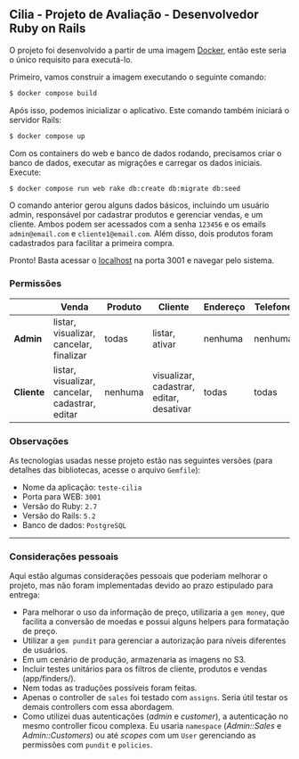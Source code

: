 ## Cilia - Projeto de Avaliação - Desenvolvedor Ruby on Rails

O projeto foi desenvolvido a partir de uma imagem [Docker](https://docs.docker.com/engine/install/ubuntu/), então este seria o único requisito para executá-lo.

Primeiro, vamos construir a imagem executando o seguinte comando:
```bash
$ docker compose build
```

Após isso, podemos inicializar o aplicativo. Este comando também iniciará o servidor Rails:
```bash
$ docker compose up
```

Com os containers do web e banco de dados rodando, precisamos criar o banco de dados, executar as migrações e carregar os dados iniciais. Execute:
```bash
$ docker compose run web rake db:create db:migrate db:seed
```

O comando anterior gerou alguns dados básicos, incluindo um usuário admin, responsável por cadastrar produtos e gerenciar vendas, e um cliente. Ambos podem ser acessados com a senha `123456` e os emails `admin@email.com` e `cliente1@email.com`. Além disso, dois produtos foram cadastrados para facilitar a primeira compra.

Pronto! Basta acessar o [localhost](http://localhost:3001/) na porta 3001 e navegar pelo sistema.

### Permissões

|          | Venda                                                   | Produto | Cliente                                    | Endereço | Telefone |
|----------|---------------------------------------------------------|---------|--------------------------------------------|----------|----------|
| **Admin**| listar, visualizar, cancelar, finalizar                 | todas   | listar, ativar                             | nenhuma  | nenhuma  |
| **Cliente**| listar, visualizar, cancelar, cadastrar, editar       | nenhuma | visualizar, cadastrar, editar, desativar   | todas    | todas    |

### Observações

As tecnologias usadas nesse projeto estão nas seguintes versões (para detalhes das bibliotecas, acesse o arquivo `Gemfile`):

- Nome da aplicação: `teste-cilia`
- Porta para WEB: `3001`
- Versão do Ruby: `2.7`
- Versão do Rails: `5.2`
- Banco de dados: `PostgreSQL`

---

### Considerações pessoais

Aqui estão algumas considerações pessoais que poderiam melhorar o projeto, mas não foram implementadas devido ao prazo estipulado para entrega:

- Para melhorar o uso da informação de preço, utilizaria a `gem money`, que facilita a conversão de moedas e possui alguns helpers para formatação de preço.
- Utilizar a `gem pundit` para gerenciar a autorização para níveis diferentes de usuários.
- Em um cenário de produção, armazenaria as imagens no S3.
- Incluir testes unitários para os filtros de cliente, produtos e vendas (app/finders/).
- Nem todas as traduções possíveis foram feitas.
- Apenas o controller de `sales` foi testado com `assigns`. Seria útil testar os demais controllers com essa abordagem.
- Como utilizei duas autenticações (_admin_ e _customer_), a autenticação no mesmo controller ficou complexa. Eu usaria `namespace` (_Admin::Sales_ e _Admin::Customers_) ou até _scopes_ com um `User` gerenciando as permissões com `pundit` e `policies`.
